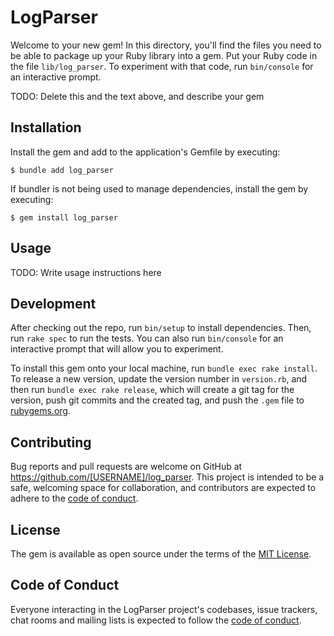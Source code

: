 # LogParser

Welcome to your new gem! In this directory, you'll find the files you need to be able to package up your Ruby library into a gem. Put your Ruby code in the file `lib/log_parser`. To experiment with that code, run `bin/console` for an interactive prompt.

TODO: Delete this and the text above, and describe your gem

## Installation

Install the gem and add to the application's Gemfile by executing:

    $ bundle add log_parser

If bundler is not being used to manage dependencies, install the gem by executing:

    $ gem install log_parser

## Usage

TODO: Write usage instructions here

## Development

After checking out the repo, run `bin/setup` to install dependencies. Then, run `rake spec` to run the tests. You can also run `bin/console` for an interactive prompt that will allow you to experiment.

To install this gem onto your local machine, run `bundle exec rake install`. To release a new version, update the version number in `version.rb`, and then run `bundle exec rake release`, which will create a git tag for the version, push git commits and the created tag, and push the `.gem` file to [rubygems.org](https://rubygems.org).

## Contributing

Bug reports and pull requests are welcome on GitHub at https://github.com/[USERNAME]/log_parser. This project is intended to be a safe, welcoming space for collaboration, and contributors are expected to adhere to the [code of conduct](https://github.com/[USERNAME]/log_parser/blob/master/CODE_OF_CONDUCT.md).

## License

The gem is available as open source under the terms of the [MIT License](https://opensource.org/licenses/MIT).

## Code of Conduct

Everyone interacting in the LogParser project's codebases, issue trackers, chat rooms and mailing lists is expected to follow the [code of conduct](https://github.com/[USERNAME]/log_parser/blob/master/CODE_OF_CONDUCT.md).
